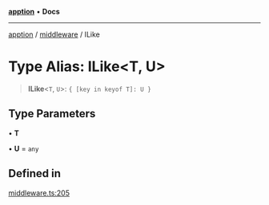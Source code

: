 [**apption**](../../README.md) • **Docs**

***

[apption](../../modules.md) / [middleware](../README.md) / ILike

# Type Alias: ILike\<T, U\>

> **ILike**\<`T`, `U`\>: `{ [key in keyof T]: U }`

## Type Parameters

• **T**

• **U** = `any`

## Defined in

[middleware.ts:205](https://github.com/mksunny1/apption/blob/5c2ed0c98e500fcbd7087b8148508efe1896c020/src/middleware.ts#L205)
